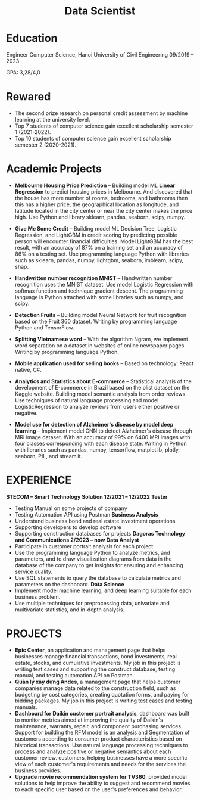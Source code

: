 <h1 align='center'> Data Scientist <h1>

# Education
Engineer Computer Science, Hanoi University of Civil Engineering           09/2019 – 2023

GPA: 3,28/4,0

# Rewared
-	The second prize research on personal credit assessment by machine learning at the university level.
- Top 7 students of computer science gain excellent scholarship semester 1 (2021-2022).
- Top 10 students of computer science gain excellent scholarship semester 2 (2020-2021).
# Academic Projects
- **Melbourne Housing Price Prediction** – Building model ML **Linear Regression** to predict housing prices in Melbourne. And discovered that the house has more number of rooms, bedrooms, and bathrooms then this has a higher price, the geographical location as longitude, and latitude located in the city center or near the city center makes the price high. Use Python and library sklearn, pandas, seaborn, scipy, numpy.

- **Give Me Some Credit** – Building model ML Decision Tree, Logistic Regression, and LightGBM in credit scoring by predicting possible person will encounter financial difficulties. Model LightGBM has the best result, with an accuracy of 87% on a training set and an accuracy of 86% on a testing set. Use programming language Python with libraries such as sklearn, pandas, numpy, lightgbm, seaborn, imblearn, scipy, shap.

- **Handwritten number recognition MNIST** – Handwritten number recognition uses the MNIST dataset. Use model Logistic Regression with softmax function and technique gradient descent. The programming language is Python attached with some libraries such as numpy, and scipy.

- **Detection Fruits** – Building model Neural Network for fruit recognition based on the Fruit 360 dataset. Writing by programming language Python and TensorFlow.

- **Splitting Vietnamese word** – With the algorithm Ngram, we implement word separation on a dataset in websites of online newspaper pages. Writing by programming language Python.

- **Mobile application used for selling books** – Based on technology: React native, C#.

- **Analytics and Statistics about E-commerce** – Statistical analysis of the development of E-commerce in Brazil based on the olist dataset on the Kaggle website. Building model semantic analysis from order reviews. Use techniques of natural language processing and model LogisticRegression to analyze reviews from users either positive or negative.

- **Model use for detection of Alzheimer's disease by model deep learning** – Implement model CNN to detect Alzheimer's disease through MRI image dataset. With an accuracy of 99% on 6400 MRI images with four classes corresponding with each disease state. Writing in Python with libraries such as pandas, numpy, tensorflow, matplotlib, plotly, seaborn, PIL, and streamlit.

# EXPERIENCE
**STECOM – Smart Technology Solution             12/2021 – 12/2022**
**Tester**
  - Testing Manual on some projects of company
  - Testing Automation API using Postman
**Business Analysis**
  - Understand business bond and real estate investment operations
  - Supporting developers to develop software
  - Supporting construction databases for projects
**Dagoras Technology and Communications          2/2023 – now**
**Data Analyst**
  - Participate in customer portrait analysis for each project.
  - Use the programming language Python to analyze metrics, and parameters, and to draw visualization diagrams from data in the database of the company to get insights for ensuring and enhancing service quality.
  - Use SQL statements to query the database to calculate metrics and parameters on the dashboard.
**Data Science**
  -	Implement model machine learning, and deep learning suitable for each business problem.
  -	Use multiple techniques for preprocessing data, univariate and multivariate statistics, and in-depth analysis.
# PROJECTS
-	**Epic Center**, an application and management page that helps businesses manage financial transactions, bond investments, real estate, stocks, and cumulative investments. My job in this project is writing test cases and supporting the construct database, testing manual, and testing automation API on Postman.
-	**Quản lý xây dựng Andes**, a management page that helps customer companies manage data related to the construction field, such as budgeting by cost categories, creating quotation forms, and paying for bidding packages. My job in this project is writing test cases and testing manuals.
-	**Dashboard for Daikin customer portrait analysis**, dashboard was built to monitor metrics aimed at improving the quality of Daikin's maintenance, warranty, repair, and component purchasing services. Support for building the RFM model is an analysis and Segmentation of customers according to consumer product characteristics based on historical transactions. Use natural language processing techniques to process and analyze positive or negative semantics about each customer review. customers, helping businesses have a more specific view of each customer's requirements and needs for the services the business provides.
-	**Upgrade movie recommendation system for TV360**, provided model solutions to help improve the ability to suggest and recommend movies to each specific user based on the user's preferences and behavior.
